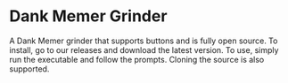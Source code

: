 # Dank Memer Grinder

A Dank Memer grinder that supports buttons and is fully open source. To install, go to our releases and download the latest version. To use, simply run the executable and follow the prompts. Cloning the source is also supported.